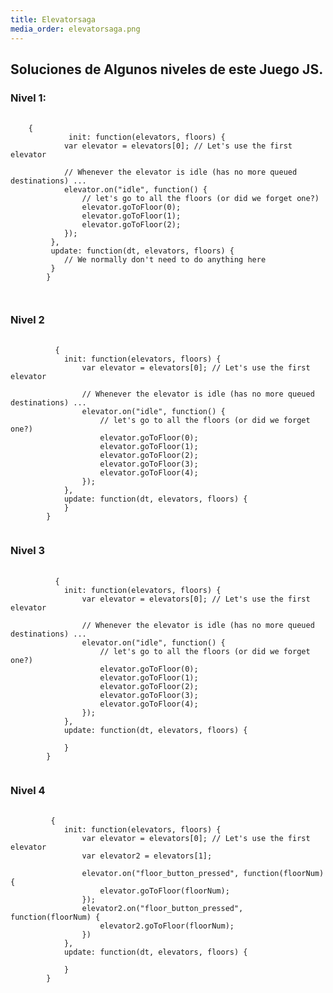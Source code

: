 ```yaml
---
title: Elevatorsaga
media_order: elevatorsaga.png
---
```


## Soluciones de Algunos niveles de este Juego JS.
### Nivel 1:
<pre>
  <code>
	{
   			 init: function(elevators, floors) {
        	var elevator = elevators[0]; // Let's use the first elevator

        	// Whenever the elevator is idle (has no more queued destinations) ...
        	elevator.on("idle", function() {
            	// let's go to all the floors (or did we forget one?)
            	elevator.goToFloor(0);
            	elevator.goToFloor(1);
           	 	elevator.goToFloor(2);
        	});
   		 },
   		 update: function(dt, elevators, floors) {
        	// We normally don't need to do anything here
       	 }
		}

  </code>
</pre>

### Nivel 2

<pre>
	<code>
          {
            init: function(elevators, floors) {
                var elevator = elevators[0]; // Let's use the first elevator

                // Whenever the elevator is idle (has no more queued destinations) ...
                elevator.on("idle", function() {
                    // let's go to all the floors (or did we forget one?)
                    elevator.goToFloor(0);
                    elevator.goToFloor(1);
                    elevator.goToFloor(2);
                    elevator.goToFloor(3);
                    elevator.goToFloor(4);
                });
            },
            update: function(dt, elevators, floors) { 
            }
        }
    </code>
</pre>
### Nivel 3
<pre>
	<code>
          {
            init: function(elevators, floors) {
                var elevator = elevators[0]; // Let's use the first elevator

                // Whenever the elevator is idle (has no more queued destinations) ...
                elevator.on("idle", function() {
                    // let's go to all the floors (or did we forget one?)
                    elevator.goToFloor(0);
                    elevator.goToFloor(1);
                    elevator.goToFloor(2);
                    elevator.goToFloor(3);
                    elevator.goToFloor(4);
                });
            },
            update: function(dt, elevators, floors) {

            }
        }
    </code>
</pre>
### Nivel 4
<pre>
  <code>
         {
            init: function(elevators, floors) {
                var elevator = elevators[0]; // Let's use the first elevator
                var elevator2 = elevators[1];

                elevator.on("floor_button_pressed", function(floorNum) {
                    elevator.goToFloor(floorNum);
                });
                elevator2.on("floor_button_pressed", function(floorNum) {
                    elevator2.goToFloor(floorNum);
                })
            },
            update: function(dt, elevators, floors) {

            }
        }

  </code>
</pre>